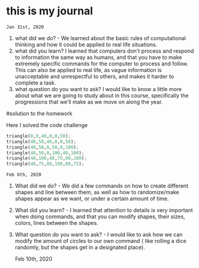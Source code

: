 # this is my journal
    Jan 31st, 2020

1. what did we do? - We learned about the basic rules of computational thinking and how it could be applied to real life situations.
2. what did you learn? I learned that computers don't process and respond to information the same way as humans, and that you have to make extremely specific commands for the computer to process and follow. This can also be applied to real life, as vague information is unacceptable and unrespectful to others, and makes it harder to complete a task.
3. what question do you want to ask? I would like to know a little more about what we are going to study about in this course, specifically the progressions that we'll make as we move on along the year.

#solution to the homework

Here I solved the code challenge
```.py
triangle(0,0,40,0,0,50);
triangle(40,50,40,0,0,50);
triangle(40,50,0,50,0,100);
triangle(40,50,0,100,40,100);
triangle(40,100,40,75,80,100);
triangle(40,75,80,100,80,75);
```
    Feb 6th, 2020

1. What did we do? - We did a few commands on how to create different shapes and line between them, as well as how to randomize/make shapes appear as we want, or under a certain amount of time.
2. What did you learn? - I learned that attention to details is very important when doing commands, and that you can modify shapes, their sizes, colors, lines between the shapes.
3. What question do you want to ask? - I would like to ask how we can modify the amount of circles to our own command ( like rolling a dice randomly, but the shapes get in a designated place).

    Feb 10th, 2020
